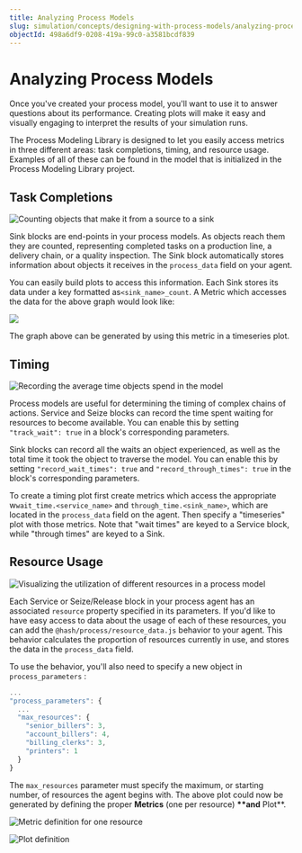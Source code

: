 ```yaml
---
title: Analyzing Process Models
slug: simulation/concepts/designing-with-process-models/analyzing-process-models
objectId: 498a6df9-0208-419a-99c0-a3581bcdf839
---
```


# Analyzing Process Models

Once you've created your process model, you'll want to use it to answer questions about its performance. Creating plots will make it easy and visually engaging to interpret the results of your simulation runs.

The Process Modeling Library is designed to let you easily access metrics in three different areas: task completions, timing, and resource usage. Examples of all of these can be found in the model that is initialized in the Process Modeling Library project.

## Task Completions

![Counting objects that make it from a source to a sink](https://cdn-us1.hash.ai/site/docs/image%20%2842%29.png)

Sink blocks are end-points in your process models. As objects reach them they are counted, representing completed tasks on a production line, a delivery chain, or a quality inspection. The Sink block automatically stores information about objects it receives in the `process_data` field on your agent.

You can easily build plots to access this information. Each Sink stores its data under a key formatted as`<sink_name>_count`. A Metric which accesses the data for the above graph would look like:

![](https://cdn-us1.hash.ai/site/docs/image%20%2843%29.png)

The graph above can be generated by using this metric in a timeseries plot.

## Timing

![Recording the average time objects spend in the model](https://cdn-us1.hash.ai/site/docs/image%20%2845%29.png)

Process models are useful for determining the timing of complex chains of actions. Service and Seize blocks can record the time spent waiting for resources to become available. You can enable this by setting `"track_wait": true` in a block's corresponding parameters.

Sink blocks can record all the waits an object experienced, as well as the total time it took the object to traverse the model. You can enable this by setting `"record_wait_times": true` and `"record_through_times": true` in the block's corresponding parameters.

To create a timing plot first create metrics which access the appropriate w`wait_time.<service_name>` and `through_time.<sink_name>`, which are located in the `process_data` field on the agent. Then specify a "timeseries" plot with those metrics. Note that "wait times" are keyed to a Service block, while "through times" are keyed to a Sink.

## Resource Usage

![Visualizing the utilization of different resources in a process model](https://cdn-us1.hash.ai/site/docs/image%20%2847%29.png)

Each Service or Seize/Release block in your process agent has an associated `resource` property specified in its parameters. If you'd like to have easy access to data about the usage of each of these resources, you can add the `@hash/process/resource_data.js` behavior to your agent. This behavior calculates the proportion of resources currently in use, and stores the data in the `process_data` field.

To use the behavior, you'll also need to specify a new object in `process_parameters` :

```javascript
...
"process_parameters": {
  ...
  "max_resources": {
    "senior_billers": 3,
    "account_billers": 4,
    "billing_clerks": 3,
    "printers": 1
  }
}
```

The `max_resources` parameter must specify the maximum, or starting number, of resources the agent begins with. The above plot could now be generated by defining the proper **Metrics** \(one per resource\) **\*\*and** Plot\*\*.

![Metric definition for one resource](https://cdn-us1.hash.ai/site/docs/image%20%2844%29.png)

![Plot definition](https://cdn-us1.hash.ai/site/docs/image%20%2841%29.png)
